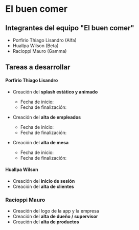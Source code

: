 # El buen comer

## Integrantes del equipo "El buen comer"
 - Porfirio Thiago Lisandro (Alfa)
 - Huallpa Wilson (Beta)
 - Racioppi Mauro (Gamma)

## Tareas a desarrollar

#### Porfirio Thiago Lisandro

 - Creación del **splash estático y animado**
     - Fecha de inicio:
     - Fecha de finalización: 
 
 - Creación del **alta de empleados**
     - Fecha de inicio:
     - Fecha de finalización:
       
 - Creación del **alta de mesa**
     - Fecha de inicio:
     - Fecha de finalización: 

#### Huallpa Wilson

 - Creación del **inicio de sesión**
 - Creación del **alta de clientes**

### Racioppi Mauro

 - Creación del logo de la app y la empresa
 - Creación del **alta de dueño / supervisor**
 - Creación del **alta de productos**

